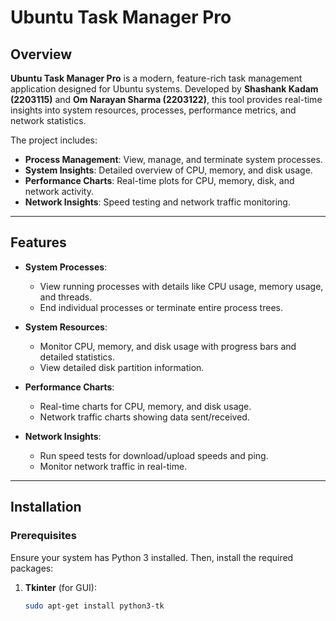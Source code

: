 # Ubuntu Task Manager Pro

## Overview
**Ubuntu Task Manager Pro** is a modern, feature-rich task management application designed for Ubuntu systems. Developed by **Shashank Kadam (2203115)** and **Om Narayan Sharma (2203122)**, this tool provides real-time insights into system resources, processes, performance metrics, and network statistics.

The project includes:
- **Process Management**: View, manage, and terminate system processes.
- **System Insights**: Detailed overview of CPU, memory, and disk usage.
- **Performance Charts**: Real-time plots for CPU, memory, disk, and network activity.
- **Network Insights**: Speed testing and network traffic monitoring.

---

## Features
- **System Processes**: 
  - View running processes with details like CPU usage, memory usage, and threads.
  - End individual processes or terminate entire process trees.
  
- **System Resources**:
  - Monitor CPU, memory, and disk usage with progress bars and detailed statistics.
  - View detailed disk partition information.

- **Performance Charts**:
  - Real-time charts for CPU, memory, and disk usage.
  - Network traffic charts showing data sent/received.

- **Network Insights**:
  - Run speed tests for download/upload speeds and ping.
  - Monitor network traffic in real-time.

---

## Installation

### Prerequisites
Ensure your system has Python 3 installed. Then, install the required packages:

1. **Tkinter** (for GUI):  
   ```bash
   sudo apt-get install python3-tk
